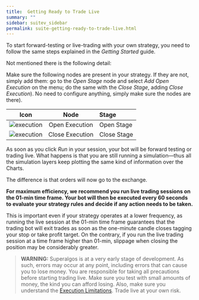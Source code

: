 ```yaml
---
title:  Getting Ready to Trade Live
summary: ""
sidebar: suitev_sidebar
permalink: suite-getting-ready-to-trade-live.html
---
```


To start forward-testing or live-trading with your own strategy, you need to follow the same steps explained in the *Getting Started* guide.

Not mentioned there is the following detail:

Make sure the following nodes are present in your strategy. If they are not, simply add them: go to the _Open Stage_ node and select _Add Open Execution_ on the menu; do the same with the _Close Stage_, adding _Close Execution_). No need to configure anything, simply make sure the nodes are there).

| Icon | Node | Stage |
| :---: | :---: | :--- |
| ![execution](https://user-images.githubusercontent.com/13994516/63542647-25c87e80-c521-11e9-899a-318bd6c62288.png) | Open Execution | Open Stage |
| ![execution](https://user-images.githubusercontent.com/13994516/63542647-25c87e80-c521-11e9-899a-318bd6c62288.png) | Close Execution | Close Stage |

As soon as you click *Run* in your session, your bot will be forward testing or trading live. What happens is that you are still running a simulation—thus all the simulation layers keep plotting the same kind of information over the Charts.

The difference is that orders will now go to the exchange.

**For maximum efficiency, we recommend you run live trading sessions on the 01-min time frame. Your bot will then be executed every 60 seconds to evaluate your strategy rules and decide if any action needs to be taken.**

 This is important even if your strategy operates at a lower frequency, as running the live session at the 01-min time frame guarantees that the trading bot will exit trades as soon as the one-minute candle closes tagging your stop or take profit target. On the contrary, if you run the live trading session at a time frame higher than 01-min, slippage when closing the position may be considerably greater.

> **WARNING:** Superalgos is at a very early stage of development. As such, errors may occur at any point, including errors that can cause you to lose money. You are responsible for taking all precautions before starting trading live. Make sure you test with small amounts of money, the kind you can afford losing. Also, make sure you understand the [Execution Limitations](Execution-Limitations). Trade live at your own risk.